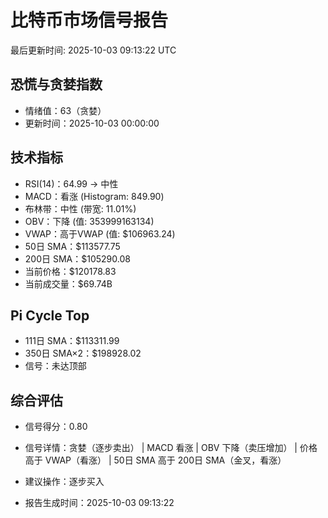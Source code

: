 # 比特币市场信号报告

最后更新时间: 2025-10-03 09:13:22 UTC

## 恐慌与贪婪指数
- 情绪值：63（贪婪）
- 更新时间：2025-10-03 00:00:00

## 技术指标
- RSI(14)：64.99 → 中性
- MACD：看涨 (Histogram: 849.90)
- 布林带：中性 (带宽: 11.01%)
- OBV：下降 (值: 353999163134)
- VWAP：高于VWAP (值: $106963.24)
- 50日 SMA：$113577.75
- 200日 SMA：$105290.08
- 当前价格：$120178.83
- 当前成交量：$69.74B

## Pi Cycle Top
- 111日 SMA：$113311.99
- 350日 SMA×2：$198928.02
- 信号：未达顶部

## 综合评估
- 信号得分：0.80
- 信号详情：贪婪（逐步卖出） | MACD 看涨 | OBV 下降（卖压增加） | 价格高于 VWAP（看涨） | 50日 SMA 高于 200日 SMA（金叉，看涨）
- 建议操作：逐步买入

- 报告生成时间：2025-10-03 09:13:22